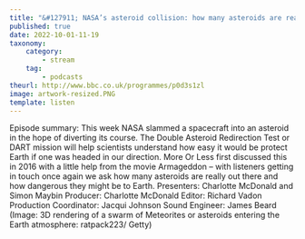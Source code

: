 ```yaml
---
title: "&#127911; NASA’s asteroid collision: how many asteroids are really out there?"
published: true
date: 2022-10-01-11-19
taxonomy:
    category:
        - stream
    tag:
        - podcasts
theurl: http://www.bbc.co.uk/programmes/p0d3s1zl
image: artwork-resized.PNG
template: listen
---
```


Episode summary: This week NASA slammed a spacecraft into an asteroid in the hope of diverting its course. The Double Asteroid Redirection Test or DART mission will help scientists understand how easy it would be protect Earth if one was headed in our direction. More Or Less first discussed this in 2016 with a little help from the movie Armageddon &ndash; with listeners getting in touch once again we ask how many asteroids are really out there and how dangerous they might be to Earth. Presenters: Charlotte McDonald and Simon Maybin Producer: Charlotte McDonald Editor: Richard Vadon Production Coordinator: Jacqui Johnson Sound Engineer: James Beard (Image: 3D rendering of a swarm of Meteorites or asteroids entering the Earth atmosphere: ratpack223/ Getty)
